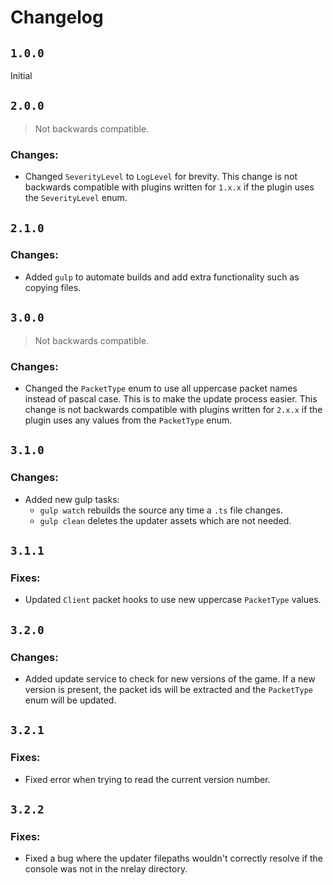 # Changelog

## `1.0.0`
Initial

## `2.0.0`
> Not backwards compatible.
### Changes:
 + Changed `SeverityLevel` to `LogLevel` for brevity. This change is not backwards compatible with plugins written for `1.x.x` if the plugin uses the `SeverityLevel` enum.

## `2.1.0`
### Changes:
 + Added `gulp` to automate builds and add extra functionality such as copying files.

## `3.0.0`
> Not backwards compatible.
### Changes:
 + Changed the `PacketType` enum to use all uppercase packet names instead of pascal case. This is to make the update process easier. This change is not backwards compatible with plugins written for `2.x.x` if the plugin uses any values from the `PacketType` enum.

## `3.1.0`
### Changes:
 + Added new gulp tasks:
    + `gulp watch` rebuilds the source any time a `.ts` file changes.
    + `gulp clean` deletes the updater assets which are not needed.

## `3.1.1`
### Fixes:
 + Updated `Client` packet hooks to use new uppercase `PacketType` values.

## `3.2.0`
### Changes:
 + Added update service to check for new versions of the game. If a new version is present, the packet ids will be extracted and the `PacketType` enum will be updated.

 ## `3.2.1`
 ### Fixes:
 + Fixed error when trying to read the current version number.

## `3.2.2`
### Fixes:
 + Fixed a bug where the updater filepaths wouldn't correctly resolve if the console was not in the nrelay directory.
